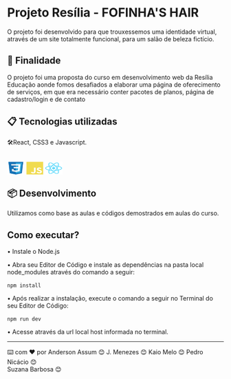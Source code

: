 # Projeto Resília - FOFINHA'S HAIR

O projeto foi desenvolvido para que trouxessemos uma identidade virtual, através de um site totalmente funcional, para um salão de beleza fictício. 


## 🚀 Finalidade

O projeto foi uma proposta do curso em desenvolvimento web da Resília Educação aonde fomos desafiados a elaborar uma página de oferecimento de serviços, em que era necessário conter pacotes de planos, página de cadastro/login e de contato

## 📋 Tecnologias utilizadas

🛠️React, CSS3 e Javascript.

<div style="display: inline_block"><br>
<img align="center"  height="30" width="40" src="https://raw.githubusercontent.com/devicons/devicon/master/icons/css3/css3-original.svg">
<img align="center"  height="30" width="40" src="https://raw.githubusercontent.com/devicons/devicon/master/icons/javascript/javascript-plain.svg">
<img align="center"  height="30" width="40" src="https://raw.githubusercontent.com/devicons/devicon/1119b9f84c0290e0f0b38982099a2bd027a48bf1/icons/react/react-original.svg" />
</div>


## 📦 Desenvolvimento

Utilizamos como base as aulas e códigos demostrados em aulas do curso. 

## Como executar?

• Instale o Node.js

• Abra seu Editor de Código e instale as dependências na pasta local node_modules através do comando a seguir:

```
npm install
```

• Após realizar a instalação, execute o comando a seguir no Terminal do seu Editor de Código:

```
npm run dev
```

• Acesse através da url local host informada no terminal.

---
⌨️ com ❤️ por  Anderson Assum 😊
                J. Menezes 😊
                Kaio Melo 😊
                Pedro Nicácio 😊   
                Suzana Barbosa 😊



